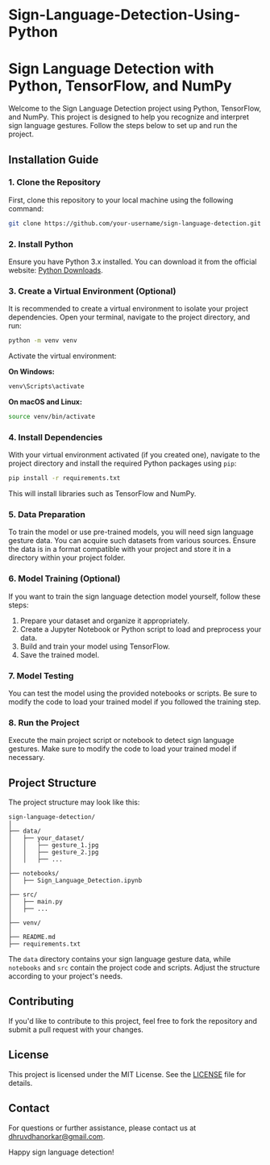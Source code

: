 # Sign-Language-Detection-Using-Python
# Sign Language Detection with Python, TensorFlow, and NumPy

Welcome to the Sign Language Detection project using Python, TensorFlow, and NumPy. This project is designed to help you recognize and interpret sign language gestures. Follow the steps below to set up and run the project.

## Installation Guide

### 1. Clone the Repository

First, clone this repository to your local machine using the following command:

```bash
git clone https://github.com/your-username/sign-language-detection.git
```

### 2. Install Python

Ensure you have Python 3.x installed. You can download it from the official website: [Python Downloads](https://www.python.org/downloads/).

### 3. Create a Virtual Environment (Optional)

It is recommended to create a virtual environment to isolate your project dependencies. Open your terminal, navigate to the project directory, and run:

```bash
python -m venv venv
```

Activate the virtual environment:

**On Windows:**

```bash
venv\Scripts\activate
```

**On macOS and Linux:**

```bash
source venv/bin/activate
```

### 4. Install Dependencies

With your virtual environment activated (if you created one), navigate to the project directory and install the required Python packages using `pip`:

```bash
pip install -r requirements.txt
```

This will install libraries such as TensorFlow and NumPy.

### 5. Data Preparation

To train the model or use pre-trained models, you will need sign language gesture data. You can acquire such datasets from various sources. Ensure the data is in a format compatible with your project and store it in a directory within your project folder.

### 6. Model Training (Optional)

If you want to train the sign language detection model yourself, follow these steps:

1. Prepare your dataset and organize it appropriately.
2. Create a Jupyter Notebook or Python script to load and preprocess your data.
3. Build and train your model using TensorFlow.
4. Save the trained model.

### 7. Model Testing

You can test the model using the provided notebooks or scripts. Be sure to modify the code to load your trained model if you followed the training step.

### 8. Run the Project

Execute the main project script or notebook to detect sign language gestures. Make sure to modify the code to load your trained model if necessary.

## Project Structure

The project structure may look like this:

```
sign-language-detection/
│
├── data/
│   ├── your_dataset/
│   │   ├── gesture_1.jpg
│   │   ├── gesture_2.jpg
│   │   ├── ...
│
├── notebooks/
│   ├── Sign_Language_Detection.ipynb
│
├── src/
│   ├── main.py
│   ├── ...
│
├── venv/
│
├── README.md
├── requirements.txt
```

The `data` directory contains your sign language gesture data, while `notebooks` and `src` contain the project code and scripts. Adjust the structure according to your project's needs.

## Contributing

If you'd like to contribute to this project, feel free to fork the repository and submit a pull request with your changes.

## License

This project is licensed under the MIT License. See the [LICENSE](LICENSE) file for details.

## Contact

For questions or further assistance, please contact us at dhruvdhanorkar@gmail.com.

Happy sign language detection!
